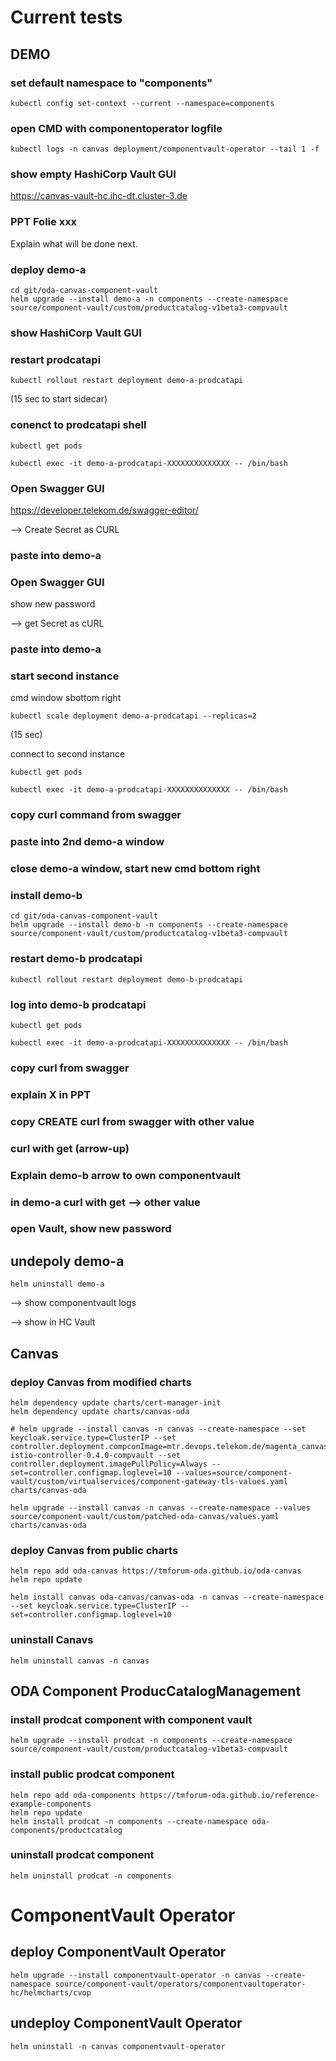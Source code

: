 # Current tests

## DEMO

### set default namespace to "components"

```
kubectl config set-context --current --namespace=components
```

### open CMD with componentoperator logfile

```
kubectl logs -n canvas deployment/componentvault-operator --tail 1 -f
```

### show empty HashiCorp Vault GUI


https://canvas-vault-hc.ihc-dt.cluster-3.de


### PPT Folie xxx

Explain what will be done next.


### deploy demo-a

```
cd git/oda-canvas-component-vault
helm upgrade --install demo-a -n components --create-namespace source/component-vault/custom/productcatalog-v1beta3-compvault
```

### show HashiCorp Vault GUI


### restart prodcatapi

```
kubectl rollout restart deployment demo-a-prodcatapi
```

(15 sec to start sidecar)

### conenct to prodcatapi shell 

```
kubectl get pods

kubectl exec -it demo-a-prodcatapi-XXXXXXXXXXXXXX -- /bin/bash
```

### Open Swagger GUI

https://developer.telekom.de/swagger-editor/

--> Create Secret as CURL

### paste into demo-a

### Open Swagger GUI

show new password

--> get Secret as cURL

### paste into demo-a

### start second instance

cmd window sbottom right

```
kubectl scale deployment demo-a-prodcatapi --replicas=2
```

(15 sec)

connect to second instance

```
kubectl get pods

kubectl exec -it demo-a-prodcatapi-XXXXXXXXXXXXXX -- /bin/bash
```

### copy curl command from swagger

### paste into 2nd demo-a window

### close demo-a window, start new cmd bottom right

### install demo-b

```
cd git/oda-canvas-component-vault
helm upgrade --install demo-b -n components --create-namespace source/component-vault/custom/productcatalog-v1beta3-compvault
```

### restart demo-b prodcatapi 

```
kubectl rollout restart deployment demo-b-prodcatapi
```

### log into demo-b prodcatapi

```
kubectl get pods

kubectl exec -it demo-a-prodcatapi-XXXXXXXXXXXXXX -- /bin/bash
```

### copy curl from swagger

### explain X in PPT

### copy CREATE curl from swagger with other value

### curl with get (arrow-up)

### Explain demo-b arrow to own componentvault

### in demo-a curl with get --> other value

### open Vault, show new password


## undepoly demo-a

```
helm uninstall demo-a
```

--> show componentvault logs

--> show in HC Vault







## Canvas

### deploy Canvas from modified charts

```
helm dependency update charts/cert-manager-init
helm dependency update charts/canvas-oda

# helm upgrade --install canvas -n canvas --create-namespace --set keycloak.service.type=ClusterIP --set controller.deployment.compconImage=mtr.devops.telekom.de/magenta_canvas/public:component-istio-controller-0.4.0-compvault --set controller.deployment.imagePullPolicy=Always --set=controller.configmap.loglevel=10 --values=source/component-vault/custom/virtualservices/component-gateway-tls-values.yaml charts/canvas-oda

helm upgrade --install canvas -n canvas --create-namespace --values source/component-vault/custom/patched-oda-canvas/values.yaml charts/canvas-oda
```

### deploy Canvas from public charts

```
helm repo add oda-canvas https://tmforum-oda.github.io/oda-canvas
helm repo update

helm install canvas oda-canvas/canvas-oda -n canvas --create-namespace --set keycloak.service.type=ClusterIP --set=controller.configmap.loglevel=10
```

### uninstall Canavs

```
helm uninstall canvas -n canvas 
```

## ODA Component ProducCatalogManagement

### install prodcat component with component vault

```
helm upgrade --install prodcat -n components --create-namespace source/component-vault/custom/productcatalog-v1beta3-compvault
```

### install public prodcat component 

```
helm repo add oda-components https://tmforum-oda.github.io/reference-example-components
helm repo update
helm install prodcat -n components --create-namespace oda-components/productcatalog
```

### uninstall prodcat component 

```
helm uninstall prodcat -n components 
```

# ComponentVault Operator

## deploy ComponentVault Operator

```
helm upgrade --install componentvault-operator -n canvas --create-namespace source/component-vault/operators/componentvaultoperator-hc/helmcharts/cvop
```


## undeploy ComponentVault Operator

```
helm uninstall -n canvas componentvault-operator
```
